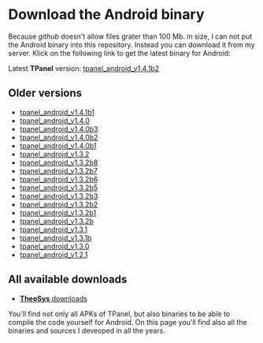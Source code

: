 Download the Android binary
===========================
Because *github* doesn't allow files grater than 100 Mb. in size, I can not put the Android
binary into this repository. Instead you can download it from my server. Klick on the following
link to get the latest binary for Android:

Latest **TPanel** version: [tpanel_android_v1.4.1b2](https://www.theosys.at/download/tpanel_android_v1.4.1b2.apk)

Older versions
--------------
* [tpanel_android_v1.4.1b1](https://www.theosys.at/download/tpanel_android_v1.4.1b1.apk)
* [tpanel_android_v1.4.0](https://www.theosys.at/download/tpanel_android_v1.4.0.apk)
* [tpanel_android_v1.4.0b3](https://www.theosys.at/download/tpanel_android_v1.4.0b3.apk)
* [tpanel_android_v1.4.0b2](https://www.theosys.at/download/tpanel_android_v1.4.0b2.apk)
* [tpanel_android_v1.4.0b1](https://www.theosys.at/download/tpanel_android_v1.4.0b1.apk)
* [tpanel_android_v1.3.2](https://www.theosys.at/download/tpanel_android_v1.3.2.apk)
* [tpanel_android_v1.3.2b8](https://www.theosys.at/download/tpanel_android_v1.3.2b8.apk)
* [tpanel_android_v1.3.2b7](https://www.theosys.at/download/tpanel_android_v1.3.2b7.apk)
* [tpanel_android_v1.3.2b6](https://www.theosys.at/download/tpanel_android_v1.3.2b6.apk)
* [tpanel_android_v1.3.2b5](https://www.theosys.at/download/tpanel_android_v1.3.2b5.apk)
* [tpanel_android_v1.3.2b3](https://www.theosys.at/download/tpanel_android_v1.3.2b3.apk)
* [tpanel_android_v1.3.2b2](https://www.theosys.at/download/tpanel_android_v1.3.2b2.apk)
* [tpanel_android_v1.3.2b1](https://www.theosys.at/download/tpanel_android_v1.3.2b1.apk)
* [tpanel_android_v1.3.2b](https://www.theosys.at/download/tpanel_android_v1.3.2b.apk)
* [tpanel_android_v1.3.1](https://www.theosys.at/download/tpanel_android_v1.3.1.apk)
* [tpanel_android_v1.3.1b](https://www.theosys.at/download/tpanel_android_v1.3.1b.apk)
* [tpanel_android_v1.3.0](https://www.theosys.at/download/tpanel_android_v1.3.0.apk)
* [tpanel_android_v1.2.1](https://www.theosys.at/download/tpanel_android_v1.2.1.apk)

All available downloads
-----------------------

* [**TheoSys** downloads](https://www.theosys.at/download)

You'll find not only all APKs of TPanel, but also binaries to be able to compile the code yourself for Android. On this page you'll find also all the binaries and sources I deveoped in all the years.
